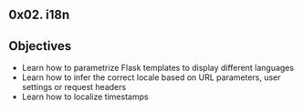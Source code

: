 ## 0x02. i18n

## Objectives
- Learn how to parametrize Flask templates to display different languages
- Learn how to infer the correct locale based on URL parameters, user settings or request headers
- Learn how to localize timestamps
